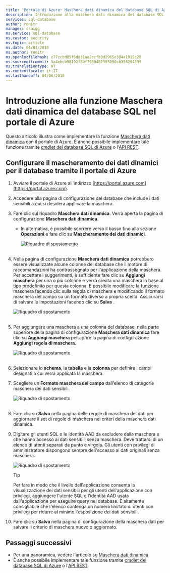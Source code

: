 ```yaml
---
title: 'Portale di Azure: Maschera dati dinamica del database SQL di Azure | Documentazione Microsoft'
description: Introduzione alla maschera dati dinamica del database SQL nel portale di Azure
services: sql-database
author: ronitr
manager: craigg
ms.service: sql-database
ms.custom: security
ms.topic: article
ms.date: 04/01/2018
ms.author: ronitr
ms.openlocfilehash: c77ccbd85f6dd31ae2ecfb3d2965e384a1915e28
ms.sourcegitcommit: 3a4ebcb58192f5bf7969482393090cb356294399
ms.translationtype: HT
ms.contentlocale: it-IT
ms.lasthandoff: 04/06/2018
---
```

# <a name="get-started-with-sql-database-dynamic-data-masking-with-the-azure-portal"></a>Introduzione alla funzione Maschera dati dinamica del database SQL nel portale di Azure

Questo articolo illustra come implementare la funzione [Maschera dati dinamica](sql-database-dynamic-data-masking-get-started.md) con il portale di Azure. È anche possibile implementare tale funzione tramite [cmdlet del database SQL di Azure](https://msdn.microsoft.com/library/azure/mt574084.aspx) o l'[API REST](https://msdn.microsoft.com/library/dn505719.aspx).


## <a name="set-up-dynamic-data-masking-for-your-database-using-the-azure-portal"></a>Configurare il mascheramento dei dati dinamici per il database tramite il portale di Azure
1. Avviare il portale di Azure all'indirizzo [https://portal.azure.com](https://portal.azure.com).
2. Accedere alla pagina di configurazione del database che include i dati sensibili a cui si desidera applicare la maschera.
3. Fare clic sul riquadro **Maschera dati dinamica**. Verrà aperta la pagina di configurazione **Maschera dati dinamica**.
   
   * In alternativa, è possibile scorrere verso il basso fino alla sezione **Operazioni** e fare clic su **Mascheramento dei dati dinamici**.
     
     ![Riquadro di spostamento](./media/sql-database-dynamic-data-masking-get-started/4_ddm_settings_tile.png)<br/><br/>
4. Nella pagina di configurazione **Maschera dati dinamica** potrebbero essere visualizzate alcune colonne del database che il motore di raccomandazioni ha contrassegnato per l'applicazione della maschera. Per accettare i suggerimenti, è sufficiente fare clic su **Aggiungi maschera** per una o più colonne e verrà creata una maschera in base al tipo predefinito per questa colonna. È possibile modificare la funzione maschera facendo clic sulla regola di maschera e modificando il formato maschera del campo su un formato diverso a propria scelta. Assicurarsi di salvare le impostazioni facendo clic su **Salva** .
   
    ![Riquadro di spostamento](./media/sql-database-dynamic-data-masking-get-started/5_ddm_recommendations.png)<br/><br/>
5. Per aggiungere una maschera a una colonna del database, nella parte superiore della pagina di configurazione **Maschera dati dinamica** fare clic su **Aggiungi maschera** per aprire la pagina di configurazione **Aggiungi regola di maschera**.
   
    ![Riquadro di spostamento](./media/sql-database-dynamic-data-masking-get-started/6_ddm_add_mask.png)<br/><br/>
6. Selezionare lo **schema**, la **tabella** e la **colonna** per definire i campi designati a cui verrà applicata la maschera.
7. Scegliere un **Formato maschera del campo** dall'elenco di categorie maschera dei dati sensibili.
   
    ![Riquadro di spostamento](./media/sql-database-dynamic-data-masking-get-started/7_ddm_mask_field_format.png)<br/><br/>        
8. Fare clic su **Salva** nella pagina delle regole di maschera dei dati per aggiornare il set di regole di maschera nei criteri della maschera dati dinamica.
9. Digitare gli utenti SQL o le identità AAD da escludere dalla maschera e che hanno accesso ai dati sensibili senza maschera. Deve trattarsi di un elenco di utenti separati da punto e virgola. Gli utenti con privilegi di amministratore dispongono sempre dell'accesso ai dati originali senza maschera.
   
    ![Riquadro di spostamento](./media/sql-database-dynamic-data-masking-get-started/8_ddm_excluded_users.png)
   
   > [!TIP]
   > Per fare in modo che il livello dell'applicazione consenta la visualizzazione dei dati sensibili per gli utenti dell'applicazione con privilegi, aggiungere l'utente SQL o l'identità AAD usata dall'applicazione per eseguire query nel database. È altamente consigliabile che l'elenco contenga un numero limitato di utenti con privilegi per ridurre al minimo l'esposizione dei dati sensibili.
   > 
   > 
10. Fare clic su **Salva** nella pagina di configurazione della maschera dati per salvare il criterio di maschera nuovo o aggiornato.


## <a name="next-steps"></a>Passaggi successivi

* Per una panoramica, vedere l'articolo su [Maschera dati dinamica](sql-database-dynamic-data-masking-get-started.md).
* È anche possibile implementare tale funzione tramite [cmdlet del database SQL di Azure](https://msdn.microsoft.com/library/azure/mt574084.aspx) o l'[API REST](https://msdn.microsoft.com/library/dn505719.aspx).
